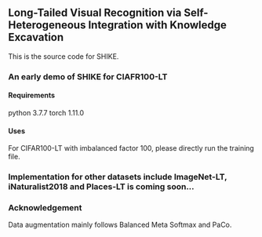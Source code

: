## Long-Tailed Visual Recognition via Self-Heterogeneous Integration with Knowledge Excavation

This is the source code for SHIKE.

### An early demo of SHIKE for CIAFR100-LT

#### Requirements
python  3.7.7
torch   1.11.0

#### Uses
For CIFAR100-LT with imbalanced factor 100, please directly run the training file.


### Implementation for other datasets include ImageNet-LT, iNaturalist2018 and Places-LT is coming soon...

### Acknowledgement
Data augmentation mainly follows Balanced Meta Softmax and PaCo.
